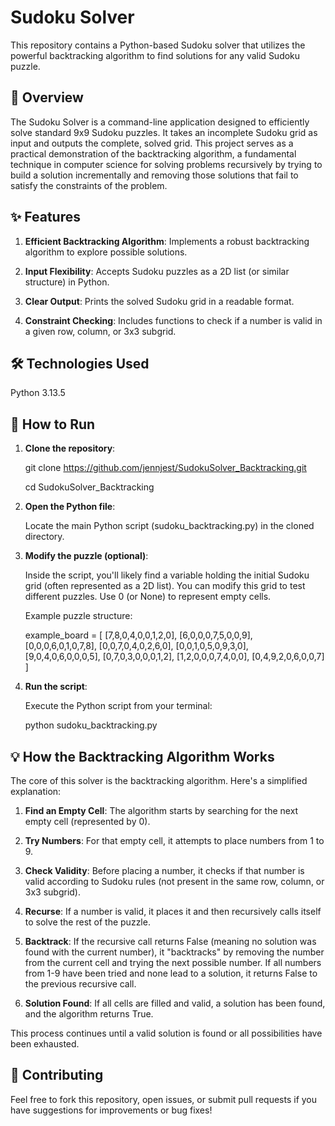 # Sudoku Solver
This repository contains a Python-based Sudoku solver that utilizes the powerful backtracking algorithm to find solutions for any valid Sudoku puzzle.

## 🌟 Overview
The Sudoku Solver is a command-line application designed to efficiently solve standard 9x9 Sudoku puzzles. It takes an incomplete Sudoku grid as input and outputs the complete, solved grid. This project serves as a practical demonstration of the backtracking algorithm, a fundamental technique in computer science for solving problems recursively by trying to build a solution incrementally and removing those solutions that fail to satisfy the constraints of the problem.

## ✨ Features
1. **Efficient Backtracking Algorithm**: Implements a robust backtracking algorithm to explore possible solutions.

2. **Input Flexibility**: Accepts Sudoku puzzles as a 2D list (or similar structure) in Python.

3. **Clear Output**: Prints the solved Sudoku grid in a readable format.

4. **Constraint Checking**: Includes functions to check if a number is valid in a given row, column, or 3x3 subgrid.

## 🛠️ Technologies Used
Python 3.13.5

## 🚀 How to Run
1. **Clone the repository**:

    git clone https://github.com/jennjest/SudokuSolver_Backtracking.git

    cd SudokuSolver_Backtracking
   
2. **Open the Python file**:

   Locate the main Python script (sudoku_backtracking.py) in the cloned directory.

3. **Modify the puzzle (optional)**:

   Inside the script, you'll likely find a variable holding the initial Sudoku grid (often represented as a 2D list). You can modify this grid to test different puzzles. Use 0 (or None) to represent empty cells.

    Example puzzle structure:

    example_board = [
        [7,8,0,4,0,0,1,2,0],
        [6,0,0,0,7,5,0,0,9],
        [0,0,0,6,0,1,0,7,8],
        [0,0,7,0,4,0,2,6,0],
        [0,0,1,0,5,0,9,3,0],
        [9,0,4,0,6,0,0,0,5],
        [0,7,0,3,0,0,0,1,2],
        [1,2,0,0,0,7,4,0,0],
        [0,4,9,2,0,6,0,0,7]
   ]

4. **Run the script**:
  
   Execute the Python script from your terminal:

    python sudoku_backtracking.py

## 💡 How the Backtracking Algorithm Works
The core of this solver is the backtracking algorithm. Here's a simplified explanation:

1. **Find an Empty Cell**: The algorithm starts by searching for the next empty cell (represented by 0).

2. **Try Numbers**: For that empty cell, it attempts to place numbers from 1 to 9.

3. **Check Validity**: Before placing a number, it checks if that number is valid according to Sudoku rules (not present in the same row, column, or 3x3 subgrid).

4. **Recurse**: If a number is valid, it places it and then recursively calls itself to solve the rest of the puzzle.

5. **Backtrack**: If the recursive call returns False (meaning no solution was found with the current number), it "backtracks" by removing the number from the current cell and trying the next possible number. If all numbers from 1-9 have been tried and none lead to a solution, it returns False to the previous recursive call.

6. **Solution Found**: If all cells are filled and valid, a solution has been found, and the algorithm returns True.

This process continues until a valid solution is found or all possibilities have been exhausted.

## 🤝 Contributing
Feel free to fork this repository, open issues, or submit pull requests if you have suggestions for improvements or bug fixes!
